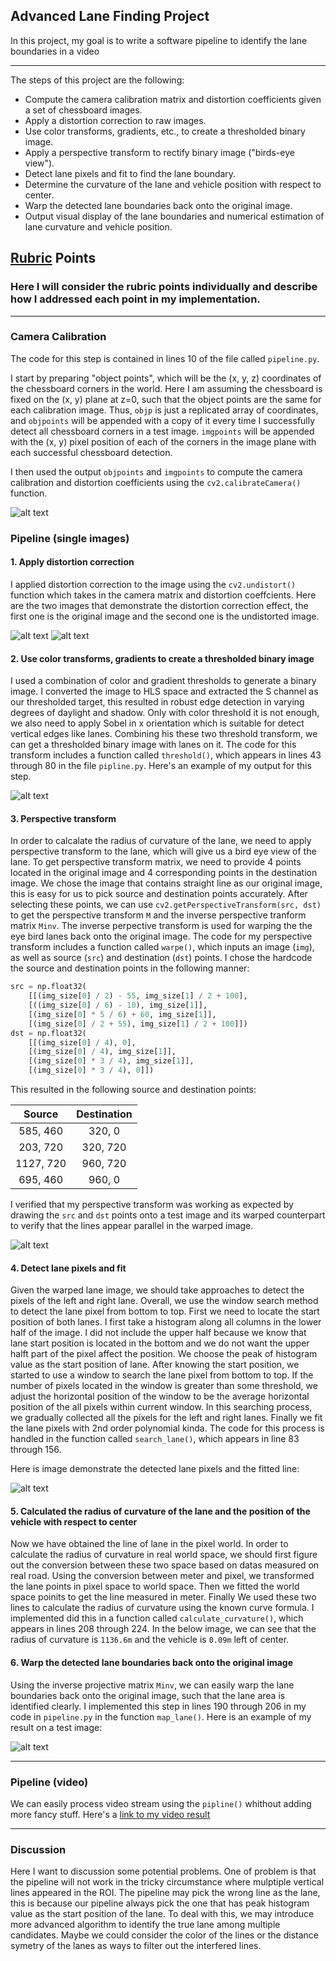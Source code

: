 ## **Advanced Lane Finding Project**

In this project, my goal is to write a software pipeline to identify the lane boundaries in a video

---

The steps of this project are the following:

* Compute the camera calibration matrix and distortion coefficients given a set of chessboard images.
* Apply a distortion correction to raw images.
* Use color transforms, gradients, etc., to create a thresholded binary image.
* Apply a perspective transform to rectify binary image ("birds-eye view").
* Detect lane pixels and fit to find the lane boundary.
* Determine the curvature of the lane and vehicle position with respect to center.
* Warp the detected lane boundaries back onto the original image.
* Output visual display of the lane boundaries and numerical estimation of lane curvature and vehicle position.

[//]: # (Image References)

[image1]: ./examples/undistort_output.png "Undistorted"
[image20]: ./test_images/test3.jpg "Road Transformed"
[image21]: ./output_images/undistort.jpg "Undistorted"
[image3]: ./output_images/threshold.jpg "Binary Example"
[image4]: ./output_images/warp.jpg "Warp Example"
[image5]: ./examples/color_fit_lines.jpg "Fit Visual"
[image6]: ./output_images/output.jpg "Output"
[video1]: ./project_video.mp4 "Video"

## [Rubric](https://review.udacity.com/#!/rubrics/571/view) Points

### Here I will consider the rubric points individually and describe how I addressed each point in my implementation.

---

### Camera Calibration

The code for this step is contained in lines 10 of the file called `pipeline.py`.

I start by preparing "object points", which will be the (x, y, z) coordinates of the chessboard corners in the world. Here I am assuming the chessboard is fixed on the (x, y) plane at z=0, such that the object points are the same for each calibration image.  Thus, `objp` is just a replicated array of coordinates, and `objpoints` will be appended with a copy of it every time I successfully detect all chessboard corners in a test image.  `imgpoints` will be appended with the (x, y) pixel position of each of the corners in the image plane with each successful chessboard detection.

I then used the output `objpoints` and `imgpoints` to compute the camera calibration and distortion coefficients using the `cv2.calibrateCamera()` function.

![alt text][image1]

### Pipeline (single images)

#### 1. Apply distortion correction

I applied distortion correction to the image using the `cv2.undistort()` function which takes in the camera matrix and distortion coeffcients. Here are the two images that demonstrate the distortion correction effect, the first one is the original image and the second one is the undistorted image.

![alt text][image20] ![alt text][image21]

#### 2. Use color transforms, gradients to create a thresholded binary image

I used a combination of color and gradient thresholds to generate a binary image. I converted the image to HLS space and extracted the S channel as our thresholded target, this resulted in robust edge detection in varying degrees of daylight and shadow. Only with color threshold it is not enough, we also need to apply Sobel in x orientation which is suitable for detect vertical edges like lanes. Combining his these two threshold transform, we can get a thresholded binary image with lanes on it. The code for this transform includes a function called `threshold()`, which appears in lines 43 through 80 in the file `pipline.py`. Here's an example of my output for this step.

![alt text][image3]

#### 3. Perspective transform

In order to calcalate the radius of curvature of the lane, we need to apply perspective transform to the lane, which will give us a bird eye view of the lane. To get perspective transform matrix, we need to provide 4 points located in the original image and 4 corresponding points in the destination image. We chose the image that contains straight line as our original image, this is easy for us to pick source and destination points accurately. After selecting these points, we can use `cv2.getPerspectiveTransform(src, dst)` to get the perspective transform `M` and the inverse perspective tranform matrix `Minv`. The inverse perpective transform is used for warping the the eye bird lanes back onto the original image. The code for my perspective transform includes a function called `warpe()`, which inputs an image (`img`), as well as source (`src`) and destination (`dst`) points.  I chose the hardcode the source and destination points in the following manner:

```python
src = np.float32(
    [[(img_size[0] / 2) - 55, img_size[1] / 2 + 100],
    [((img_size[0] / 6) - 10), img_size[1]],
    [(img_size[0] * 5 / 6) + 60, img_size[1]],
    [(img_size[0] / 2 + 55), img_size[1] / 2 + 100]])
dst = np.float32(
    [[(img_size[0] / 4), 0],
    [(img_size[0] / 4), img_size[1]],
    [(img_size[0] * 3 / 4), img_size[1]],
    [(img_size[0] * 3 / 4), 0]])
```

This resulted in the following source and destination points:

| Source        | Destination   |
|:-------------:|:-------------:|
| 585, 460      | 320, 0        |
| 203, 720      | 320, 720      |
| 1127, 720     | 960, 720      |
| 695, 460      | 960, 0        |

I verified that my perspective transform was working as expected by drawing the `src` and `dst` points onto a test image and its warped counterpart to verify that the lines appear parallel in the warped image.

![alt text][image4]

#### 4. Detect lane pixels and fit

Given the warped lane image, we should take approaches to detect the pixels of the left and right lane. Overall, we use the window search method to detect the lane pixel from bottom to top. First we need to locate the start position of both lanes. I first take a histogram along all columns in the lower half of the image. I did not include the upper half because we know that lane start position is located in the bottom and we do not want the upper halft part of the pixel affect the position. We choose the peak of histogram value as the start position of lane. After knowing the start position, we started to use a window to search the lane pixel from bottom to top. If the number of pixels located in the window is greater than some threshold, we adjust the horizontal position of the window to be the average horizontal position of the all pixels within current window. In this searching process, we gradually collected all the pixels for the left and right lanes. Finally we fit the lane pixels with 2nd order polynomial kinda. The code for this process is handled in the function called `search_lane()`, which appears in line 83 through 156.

Here is image demonstrate the detected lane pixels and the fitted line:

![alt text][image5]

#### 5. Calculated the radius of curvature of the lane and the position of the vehicle with respect to center

Now we have obtained the line of lane in the pixel world. In order to calculate the radius of curvature in real world space, we should first figure out the conversion between these two space based on datas measured on real road. Using the conversion between meter and pixel, we transformed the lane points in pixel space to world space. Then we fitted the world space poinits to get the line measured in meter. Finally We used these two lines to calculate the radius of curvature using the known curve formula. I implemented did this in a function called `calculate_curvature()`, which appears in lines 208 through 224. In the below image, we can see that the radius of curvature is `1136.6m` and the vehicle is `0.09m` left of center.

#### 6. Warp the detected lane boundaries back onto the original image

Using the inverse projective matrix `Minv`, we can easily warp the lane boundaries back onto the original image, such that the lane area is identified clearly. I implemented this step in lines 190 through 206 in my code in `pipeline.py` in the function `map_lane()`.  Here is an example of my result on a test image:

![alt text][image6]

---

### Pipeline (video)

We can easily process video stream using the `pipline()` whithout adding more fancy stuff. Here's a [link to my video result](./project_video_output.mp4)

---

### Discussion

Here I want to discussion some potential problems. One of problem is that the pipeline will not work in the tricky circumstance where mulptiple vertical lines appeared in the ROI. The pipeline may pick the wrong line as the lane, this is because our pipeline always pick the one that has peak histogram value as the start position of the lane. To deal with this, we may introduce more advanced algorithm to identify the true lane among multiple candidates. Maybe we could consider the color of the lines or the distance symetry of the lanes as ways to filter out the interfered lines.